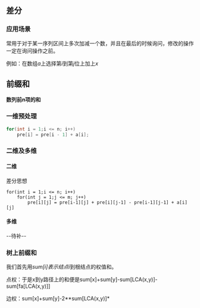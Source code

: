 ## 差分

### 应用场景

常用于对于某一序列区间上多次加减一个数，并且在最后的时候询问，修改的操作一定在询问操作之前。

例如：在数组*a*上选择第*i*到第*j*位上加上*x*



## 前缀和

**数列前*n*项的和**

### 一维预处理

```c++
for(int i = 1;i <= n; i++)
    pre[i] = pre[i - 1] + a[i];
```

### 二维及多维

#### 二维

差分思想

```
for(int i = 1;i <= n; i++)
	for(int j = 1;j <= m; j++)
		pre[i][j] = pre[i-1][j] + pre[i][j-1] - pre[i-1][j-1] + a[i][j]
```

#### 多维

--待补--

### 树上前缀和

我们首先用*sum[i]*表示结点*i*到根结点的权值和。

点权：于是x到y路径上的和便是sum[x]+sum[y]-sum[LCA(x,y)]-sum[fa[LCA(x,y)]]

边权：sum[x]+sum[y]-2**sum[LCA(x,y)]*